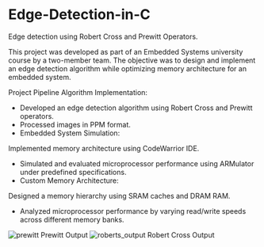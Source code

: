 # Edge-Detection-in-C
Edge detection using Robert Cross and Prewitt Operators.

This project was developed as part of an Embedded Systems university course by a two-member team. The objective was to design and implement an edge detection algorithm while optimizing memory architecture for an embedded system.

Project Pipeline
Algorithm Implementation:

- Developed an edge detection algorithm using Robert Cross and Prewitt operators.
- Processed images in PPM format.
- Embedded System Simulation:

Implemented memory architecture using CodeWarrior IDE.
- Simulated and evaluated microprocessor performance using ARMulator under predefined specifications.
- Custom Memory Architecture:

Designed a memory hierarchy using SRAM caches and DRAM RAM.
- Analyzed microprocessor performance by varying read/write speeds across different memory banks.
  
![prewitt](https://github.com/user-attachments/assets/56a5eb51-8b14-4d93-8333-87ff45cc8fe8) Prewitt Output
![roberts_output](https://github.com/user-attachments/assets/a9f93f49-a91b-491f-b530-4ec9f30c3030) Robert Cross Output
